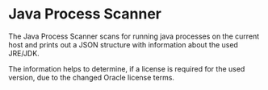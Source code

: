 # Java Process Scanner

The Java Process Scanner scans for running java processes on the current host and prints out a JSON structure
with information about the used JRE/JDK.

The information helps to determine, if a license is required for the used version, due to the changed Oracle
license terms.

